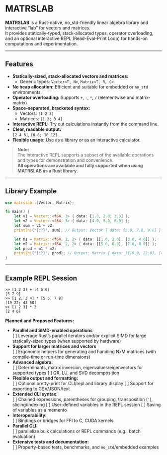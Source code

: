 # MATRSLAB

**MATRSLAB** is a Rust-native, no_std-friendly linear algebra library and interactive “lab” for vectors and matrices.  
It provides statically-typed, stack-allocated types, operator overloading, and an optional interactive REPL (Read-Eval-Print Loop) for hands-on computations and experimentation.

---

## Features

- **Statically-sized, stack-allocated vectors and matrices:**  
  - Generic types: `Vector<T, N>`, `Matrix<T, R, C>`
- **No heap allocation:** Efficient and suitable for embedded or `no_std` environments.
- **Operator overloading:** Supports `+`, `-`, `*`, `/` (elementwise and matrix-matrix)
- **Space-separated, bracketed syntax:**  
  - Vectors: `[1 2 3]`
  - Matrices: `[1 2; 3 4]`
- **Interactive REPL:** Try out calculations instantly from the command line.
- **Clear, readable output:**  
  `[2 4 6]`, `[6 8; 10 12]`
- **Flexible usage:** Use as a library or as an interactive calculator.

> **Note:**  
> The interactive REPL supports a subset of the available operations and types for demonstration and convenience.  
> **All operations are available and fully supported when using MATRSLAB as a Rust library.**

---

## Library Example

```rust
use matrslab::{Vector, Matrix};

fn main() {
    let v1 = Vector::<f64, 3> { data: [1.0, 2.0, 3.0] };
    let v2 = Vector::<f64, 3> { data: [4.0, 5.0, 6.0] };
    let sum = v1 + v2;
    println!("{:?}", sum); // Output: Vector { data: [5.0, 7.0, 9.0] }

    let m1 = Matrix::<f64, 2, 2> { data: [[1.0, 2.0], [3.0, 4.0]] };
    let m2 = Matrix::<f64, 2, 2> { data: [[5.0, 6.0], [7.0, 8.0]] };
    let prod = m1 * m2;
    println!("{:?}", prod); // Output: Matrix { data: [[19.0, 22.0], [43.0, 50.0]] }
}
```
---
## Example REPL Session
```
>> [1 2 3] + [4 5 6]
[5 7 9]
>> [1 2; 3 4] * [5 6; 7 8]
[19 22; 43 50]
>> [1 2 3] * 2
[2 4 6]
```

**Planned and Proposed Features:**
- **Parallel and SIMD-enabled operations**  
  [ ] Leverage Rust’s parallel iterators and/or explicit SIMD for large statically-sized types (when supported by hardware)
- **Support for larger matrices and vectors**  
  [ ] Ergonomic helpers for generating and handling NxM matrices (with compile-time or run-time dimensions)
- **Advanced algebra:**  
  [ ] Determinants, matrix inversion, eigenvalues/eigenvectors for supported types
  [ ] QR, LU, and SVD decomposition
- **Flexible output and formatting:**  
  [ ] Optional pretty-print for CLI/repl and library display
  [ ] Support for exporting to CSV/JSON/text
- **Extended CLI syntax:**  
  [ ] Chained expressions, parentheses for grouping, transposition (`'`), slicing/indexing
  [ ] User-defined variables in the REPL session
  [ ] Saving of variables as a memento
- **Interoperability:**  
  [ ] Bindings or bridges for FFI to C, CUDA kernels
- **Parallel CLI:**  
  [ ] parallelize bulk calculations or REPL commands (e.g., batch evaluation)
- **Extensive tests and documentation:**  
  [ ] Property-based tests, benchmarks, and `no_std`/embedded examples